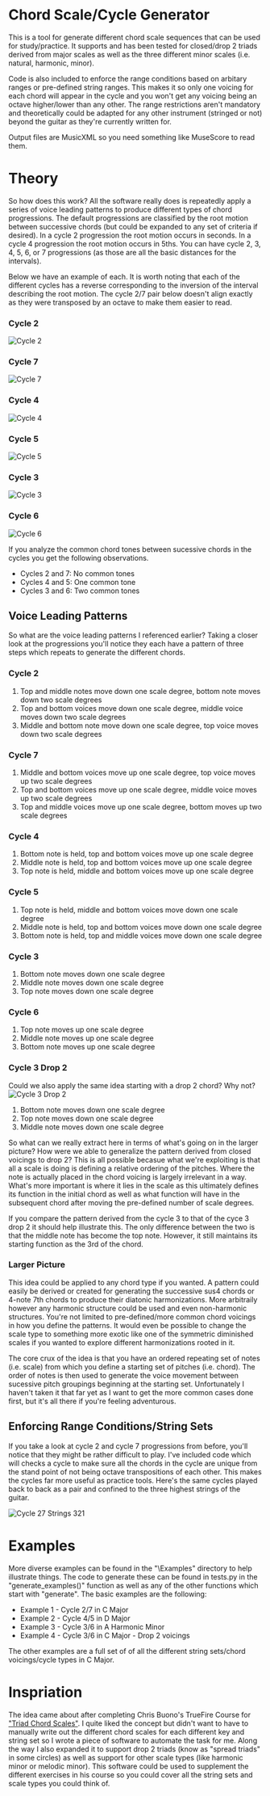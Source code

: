 # Chord Scale/Cycle Generator
This is a tool for generate different chord scale sequences that can be used for study/practice. It supports and has been tested for closed/drop 2 triads derived from major scales as well as the three different minor scales (i.e. natural, harmonic, minor). 

Code is also included to enforce the range conditions based on arbitary ranges or pre-defined string ranges. This makes it so only one voicing for each chord will appear in the cycle and you won't get any voicing being an octave higher/lower than any other. The range restrictions aren't mandatory and theoretically could be adapted for any other instrument (stringed or not) beyond the guitar as they're currently written for.

Output files are MusicXML so you need something like MuseScore to read them.

# Theory
So how does this work? All the software really does is repeatedly apply a series of voice leading patterns to produce different types of chord progressions. The default progressions are classified by the root motion between successive chords (but could be expanded to any set of criteria if desired). In a cycle 2 progression the root motion occurs in seconds. In a cycle 4 progression the root motion occurs in 5ths. You can have cycle 2, 3, 4, 5, 6, or 7 progressions (as those are all the basic distances for the intervals).

Below we have an example of each. It is worth noting that each of the different cycles has a reverse corresponding to the inversion of the interval describing the root motion. The cycle 2/7 pair below doesn't align exactly as they were transposed by an octave to make them easier to read.

### Cycle 2
![Cycle 2](Images/Cycle2.PNG)

### Cycle 7
![Cycle 7](Images/Cycle7.PNG)

### Cycle 4
![Cycle 4](Images/Cycle4.PNG)

### Cycle 5
![Cycle 5](Images/Cycle5.PNG)

### Cycle 3
![Cycle 3](Images/Cycle3.PNG)

### Cycle 6
![Cycle 6](Images/Cycle6.PNG)

If you analyze the common chord tones between sucessive chords in the cycles you get the following observations.

* Cycles 2 and 7: No common tones
* Cycles 4 and 5: One common tone
* Cycles 3 and 6: Two common tones

## Voice Leading Patterns
So what are the voice leading patterns I referenced earlier? Taking a closer look at the progressions you'll notice they each have a pattern of three steps which repeats to generate the different chords.

### Cycle 2
1. Top and middle notes move down one scale degree, bottom note moves down two scale degrees
2. Top and bottom voices move down one scale degree, middle voice moves down two scale degrees
3. Middle and bottom note move down one scale degree, top voice moves down two scale degrees

### Cycle 7
1. Middle and bottom voices move up one scale degree, top voice moves up two scale degrees
2. Top and bottom voices move up one scale degree, middle voice moves up two scale degrees
3. Top and middle voices move up one scale degree, bottom moves up two scale degrees

### Cycle 4
1. Bottom note is held, top and bottom voices move up one scale degree
2. Middle note is held, top and bottom voices move up one scale degree
3. Top note is held, middle and bottom voices move up one scale degree

### Cycle 5
1. Top note is held, middle and bottom voices move down one scale degree
2. Middle note is held, top and bottom voices move down one scale degree
3.	Bottom note is held, top and middle voices move down one scale degree

### Cycle 3
1. Bottom note moves down one scale degree
2. Middle note moves down one scale degree
3. Top note moves down one scale degree

### Cycle 6
1. Top note moves up one scale degree
2. Middle note moves up one scale degree
3. Bottom note moves up one scale degree

### Cycle 3 Drop 2
Could we also apply the same idea starting with a drop 2 chord? Why not?
![Cycle 3 Drop 2](Images/Cycle3-Drop2.PNG)

1. Bottom note moves down one scale degree
2. Top note moves down one scale degree
3. Middle note moves down one scale degree

So what can we really extract here in terms of what's going on in the larger picture? How were we able to generalize the pattern derived from closed voicings to drop 2? This is all possible becasue what we're exploiting is that all a scale is doing is defining a relative ordering of the pitches. Where the note is actually placed in the chord voicing is largely irrelevant in a way. What's more important is where it lies in the scale as this ultimately defines its function in the initial chord as well as what function will have in the subsequent chord after moving the pre-defined number of scale degrees.

If you compare the pattern derived from the cycle 3 to that of the cyce 3 drop 2 it should help illustrate this. The only difference between the two is that the middle note has become the top note. However, it still maintains its starting function as the 3rd of the chord.

### Larger Picture
This idea could be applied to any chord type if you wanted. A pattern could easily be derived or created for generating the successive sus4 chords or 4-note 7th chords to produce their diatonic harmonizations. More arbitraily however any harmonic structure could be used and even non-harmonic structures. You're not limited to pre-defined/more common chord voicings in how you define the patterns. It would even be possible to change the scale type to something more exotic like one of the symmetric diminished scales if you wanted to explore different harmonizations rooted in it. 

The core crux of the idea is that you have an ordered repeating set of notes (i.e. scale) from which you define a starting set of pitches (i.e. chord). The order of notes is then used to generate the voice movement between sucessive pitch groupings beginning at the starting set. Unfortunately I haven't taken it that far yet as I want to get the more common cases done first, but it's all there if you're feeling adventurous.

## Enforcing Range Conditions/String Sets
If you take a look at cycle 2 and cycle 7 progressions from before, you'll notice that they might be rather difficult to play. I've included code which will checks a cycle to make sure all the chords in the cycle are unique from the stand point of not being octave transpositions of each other. This makes the cycles far more useful as practice tools. Here's the same cycles played back to back as a pair and confined to the three highest strings of the guitar.

![Cycle 27 Strings 321](Images/Cycle27-Strings-321.PNG)

# Examples
More diverse examples can be found in the "\Examples" directory to help illustrate things. The code to generate these can be found in tests.py in the "generate_examples()" function as well as any of the other functions which start with "generate". The basic examples are the following:

* Example 1 - Cycle 2/7 in C Major
* Example 2 - Cycle 4/5 in D Major
* Example 3 - Cycle 3/6 in A Harmonic Minor
* Example 4 - Cycle 3/6 in C Major - Drop 2 voicings

The other examples are a full set of of all the different string sets/chord voicings/cycle types in C Major.

# Inspriation
The idea came about after completing Chris Buono's TrueFire Course for ["Triad Chord Scales"](https://truefire.com/guitar-gym/triad-chord-scales-major/c753). I quite liked the concept but didn't want to have to manually write out the different chord scales for each different key and string set so I wrote a piece of software to automate the task for me. Along the way I also expanded it to support drop 2 triads (know as "spread triads" in some circles) as well as support for other scale types (like harmonic minor or melodic minor). This software could be used to supplement the different exercises in his course so you could cover all the string sets and scale types you could think of.
